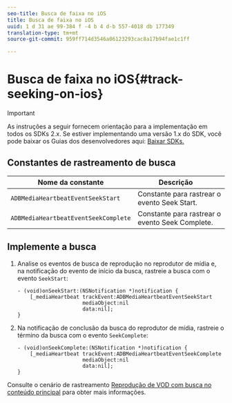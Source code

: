 ```yaml
---
seo-title: Busca de faixa no iOS
title: Busca de faixa no iOS
uuid: 1 d 31 ae 99-384 f -4 b 4 d-b 557-4018 db 177349
translation-type: tm+mt
source-git-commit: 959ff714d3546a06123293cac8a17b94fae1c1ff

---
```



# Busca de faixa no iOS{#track-seeking-on-ios}

>[!IMPORTANT]
>
>As instruções a seguir fornecem orientação para a implementação em todos os SDKs 2.x. Se estiver implementando uma versão 1.x do SDK, você pode baixar os Guias dos desenvolvedores aqui: [Baixar SDKs.](../../../sdk-implement/download-sdks.md)

## Constantes de rastreamento de busca

| Nome da constante | Descrição     |
|---|---|
| `ADBMediaHeartbeatEventSeekStart` | Constante para rastrear o evento Seek Start. |
| `ADBMediaHeartbeatEventSeekComplete` | Constante para rastrear o evento Seek Complete. |

## Implemente a busca

1. Analise os eventos de busca de reprodução no reprodutor de mídia e, na notificação do evento de início da busca, rastreie a busca com o evento `SeekStart`:

   ```
   - (void)onSeekStart:(NSNotification *)notification { 
       [_mediaHeartbeat trackEvent:ADBMediaHeartbeatEventSeekStart  
                        mediaObject:nil  
                        data:nil]; 
   }
   ```

1. Na notificação de conclusão da busca do reprodutor de mídia, rastreie o término da busca com o evento `SeekComplete`:

   ```
   - (void)onSeekComplete:(NSNotification *)notification { 
       [_mediaHeartbeat trackEvent:ADBMediaHeartbeatEventSeekComplete  
                        mediaObject:nil  
                        data:nil]; 
   }
   ```

Consulte o cenário de rastreamento [Reprodução de VOD com busca no conteúdo principal](../../../sdk-implement/tracking-scenarios/vod-seeking.md) para obter mais informações.
